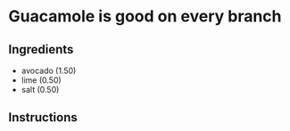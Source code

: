 # Guacamole is good on every branch
## Ingredients
* avocado (1.50)
* lime (0.50)
* salt (0.50)
## Instructions
